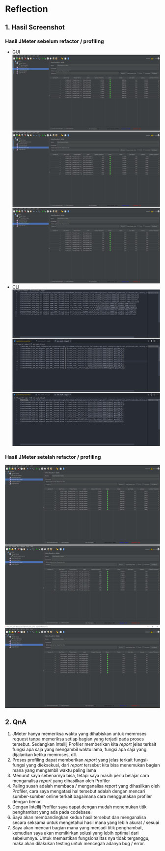# Reflection

## 1. Hasil Screenshot

### Hasil JMeter sebelum refactor / profiling
- GUI
![images/test_plan_1.png](images/test_plan_1.png)
![images/test_plan_2.png](images/test_plan_2.png)
![images/test_plan_3.png](images/test_plan_3.png)
- CLI
![images/test_plan_1_cli.png](images/test_plan_1_cli.png)
![images/test_plan_2_cli.png](images/test_plan_2_cli.png)
![images/test_plan_3_cli.png](images/test_plan_3_cli.png)

### Hasil JMeter setelah refactor / profiling
![images/test_plan_1_after.png](images/test_plan_1_after.png)
![images/test_plan_2_after.png](images/test_plan_2_after.png)
![images/test_plan_3_after.png](images/test_plan_3_after.png)

## 2. QnA
1. JMeter hanya memeriksa waktu yang dihabiskan untuk memroses request tanpa memeriksa setiap bagian yang terjadi pada proses tersebut. Sedangkan Intellij Profiler memberikan kita *report* jelas terkait fungsi apa saja yang mengambil waktu lama, fungsi apa saja yang dijalankan ketika memroses, dll.
2. Proses profiling dapat memberikan *report* yang jelas terkait fungsi-fungsi yang dieksekusi, dari *report* tersebut kita bisa menemukan bagian mana yang mengambil waktu paling lama
3. Menurut saya sebenarnya bisa, tetapi saya masih perlu belajar cara menganalisa *report* yang dihasilkan oleh Profiler
4. Paling susah adalah membaca / menganalisa *report* yang dihasilkan oleh Profiler, cara saya mengatasi hal tersebut adalah dengan mencari sumber-sumber online terkait bagaimana cara menggunakan profiler dengan benar.
5. Dengan Intellij Profiler saya dapat dengan mudah menemukan titik penghambat yang ada pada codebase.
6. Saya akan membandingkan kedua hasil tersebut dan menganalisa secara seksama untuk mengetahui hasil mana yang lebih akurat / sesuai
7. Saya akan mencari bagian mana yang menjadi titik penghambat, kemudian saya akan memikirkan solusi yang lebih optimal dari sebelumnya. Untuk memastikan fungsionalitas nya tidak terganggu, maka akan dilakukan testing untuk mencegah adanya bug / error.
